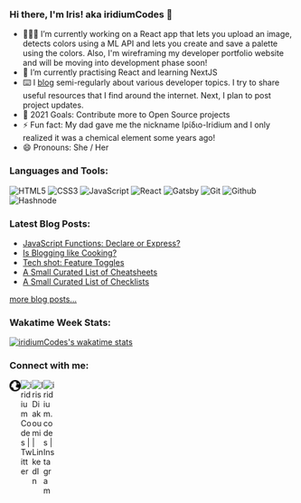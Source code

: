 ### Hi there, I'm Iris! aka iridiumCodes 👋

- 👩🏻‍💻 I’m currently working on a React app that lets you upload an image, detects colors using a ML API and lets you create and save a palette using the colors. Also, I'm wireframing my developer portfolio website and will be moving into development phase soon!
- 🌱 I’m currently practising React and learning NextJS
- ⌨️ I [blog](https://blog.iridium.codes/) semi-regularly about various developer topics. I try to share useful resources that I find around the internet. Next, I plan to post project updates.
- 🎯 2021 Goals: Contribute more to Open Source projects
- ⚡ Fun fact: My dad gave me the nickname Ιρίδιο-Iridium and I only realized it was a chemical element some years ago!
- 😄 Pronouns: She / Her

### Languages and Tools:
<p>
<img src="https://img.shields.io/badge/HTML5-E34F26?logo=html5&logoColor=white&style=flat" alt="HTML5">
<img src="https://img.shields.io/badge/CSS3-1572B6?logo=css3&logoColor=white&style=flat" alt="CSS3">
<img src="https://img.shields.io/badge/JavaScript-F7DF1E?logo=javascript&logoColor=white&style=flat" alt="JavaScript">
<img src="https://img.shields.io/badge/React-61DAFB?logo=react&logoColor=white&style=flat" alt="React">
<img src="https://img.shields.io/badge/Gatsby-663399?logo=gatsby&logoColor=white&style=flat" alt="Gatsby">
<img src="https://img.shields.io/badge/Git-F05032?logo=git&logoColor=white&style=flat" alt="Git">
<img src="https://img.shields.io/badge/Github-181717?logo=github&logoColor=white&style=flat" alt="Github">
<img src="https://img.shields.io/badge/Hashnode-2962FF?logo=hashnode&logoColor=white&style=flat" alt="Hashnode">
</p>

### Latest Blog Posts:

<!-- BLOG-POST-LIST:START -->
- [JavaScript Functions: Declare or Express?](https://blog.iridium.codes/javascript-functions-declare-or-express)
- [Is Blogging like Cooking?](https://blog.iridium.codes/is-blogging-like-cooking)
- [Tech shot: Feature Toggles](https://blog.iridium.codes/tech-shot-feature-toggles)
- [A Small Curated List of Cheatsheets](https://blog.iridium.codes/a-curated-list-of-cheatsheets)
- [A Small Curated List of Checklists](https://blog.iridium.codes/a-small-curated-list-of-checklists)
<!-- BLOG-POST-LIST:END -->
[more blog posts...](https://blog.iridium.codes)

### Wakatime Week Stats:
[![iridiumCodes's wakatime stats](https://github-readme-stats.vercel.app/api/wakatime?username=iridiumCodes&layout=compact)](https://github.com/anuraghazra/github-readme-stats)


### Connect with me:

[<img align="left" alt="iridium.codes" width="20px" src="https://raw.githubusercontent.com/iconic/open-iconic/master/svg/globe.svg" />][website]
[<img align="left" alt="iridiumCodes | Twitter" width="20px" src="https://cdn.jsdelivr.net/npm/simple-icons@v3/icons/twitter.svg" />][twitter] 
[<img align="left" alt="Iris Diakoumi | LinkedIn" width="20px" src="https://cdn.jsdelivr.net/npm/simple-icons@v3/icons/linkedin.svg" />][linkedin] 
[<img align="left" alt="iridium.codes | Instagram" width="20px" src="https://cdn.jsdelivr.net/npm/simple-icons@v3/icons/instagram.svg" />][instagram]
                                                                                                                                                                     
<br>


[website]: https://iridium.codes
[twitter]: https://twitter.com/iridiumCodes
[instagram]: https://www.instagram.com/iridium.codes/
[linkedin]: https://www.linkedin.com/in/irisdiakoumi/
